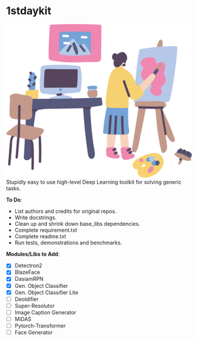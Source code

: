 # 1stdaykit
![doodle](misc/pic.png)
Stupidly easy to use high-level Deep Learning toolkit for solving generic tasks.

**To Do**:
* List authors and credits for original repos.
* Write docstrings.
* Clean up and shrink down base_libs dependencies.
* Complete requirement.txt
* Complete readme.txt
* Run tests, demonstrations and benchmarks.


**Modules/Libs to Add**:
- [x] Detectron2
- [x] BlazeFace
- [x] DasiamRPN
- [x] Gen. Object Classifier
- [x] Gen. Object Classifier Lite
- [ ] Deoldifier
- [ ] Super-Resolutor
- [ ] Image Caption Generator
- [ ] MiDAS
- [ ] Pytorch-Transformer
- [ ] Face Generator
